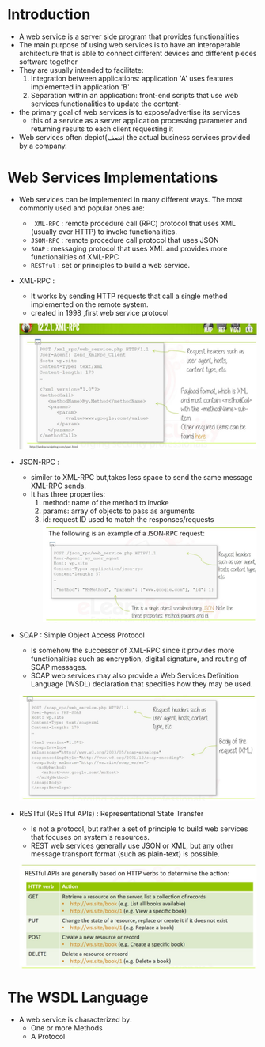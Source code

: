 # Introduction
- A web service is a server side program that provides functionalities
- The main purpose of using web services is to have an interoperable architecture that is able to connect different devices and different pieces software together
- They are usually intended to facilitate:
	1. Integration between applications: application 'A' uses features implemented in application 'B'
	2. Separation within an application: front-end scripts that use web services functionalities to update the content-
- the primary goal of web services is to expose/advertise its services
  - this of a service as a server application processing parameter and returning results to each client requesting it
- Web services often depict(تصف) the actual business services provided by a company.
# Web Services Implementations
- Web services can be implemented in many different ways. The most commonly used and popular ones are:
  - ` XML-RPC` : remote procedure call (RPC) protocol that uses XML (usually over HTTP) to invoke functionalities.
  - `JSON-RPC` : remote procedure call protocol that uses JSON
  - `SOAP` : messaging protocol that uses XML and provides more functionalities of XML-RPC
  - `RESTful` : set or principles to build a web service.
- XML-RPC :
	- It works by sending HTTP requests that call a single method implemented on the remote system.
  - created in 1998 ,first web service protocol
    
  ![xml](https://github.com/Islamkafafy123/EWAPT/blob/main/pictures/xml.jpeg)

- JSON-RPC : 
	- similer to XML-RPC but,takes less space to send the same message XML-RPC sends.
	- It has three properties:
		1. method: name of the method to invoke
		2. params: array of objects to pass as arguments
		3. id: request ID used to match the responses/requests
        ![json](https://github.com/Islamkafafy123/EWAPT/blob/main/pictures/jsonrpc.jpeg)
     
 - SOAP : Simple Object Access Protocol
	- Is somehow the successor of XML-RPC since it provides more functionalities such as encryption, digital signature, and routing of SOAP messages.
	- SOAP web services may also provide a Web Services Definition Language (WSDL) declaration that specifies how they may be used.

	![soap](https://github.com/Islamkafafy123/EWAPT/blob/main/pictures/soap.jpeg)
- RESTful (RESTful APIs) : Representational State Transfer
	- Is not a protocol, but rather a set of principle to build web services that focuses on system's resources.
	- REST web services generally use JSON or XML, but any other message transport format (such as plain-text) is possible.
   
	![rest](https://github.com/Islamkafafy123/EWAPT/blob/main/pictures/rest.jpeg)
# The WSDL Language
- A web service is characterized by:
	- One or more Methods 
	- A Protocol

